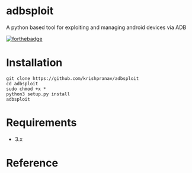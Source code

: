 # adbsploit
A python based tool for exploiting and managing android devices via ADB

[![forthebadge](https://forthebadge.com/images/badges/made-with-python.svg)](https://forthebadge.com)

# Installation
```
git clone https://github.com/krishpranav/adbsploit
cd adbsploit
sudo chmod +x *
python3 setup.py install
adbsploit
```
# Requirements
- 3.x

# Reference
<img src="">
